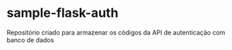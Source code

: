 # sample-flask-auth

Repositório criado para armazenar os códigos da API de autenticação com banco de dados